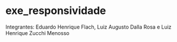 # exe_responsividade

Integrantes: Eduardo Henrique Flach, Luiz Augusto Dalla Rosa e Luiz Henrique Zucchi Menosso
